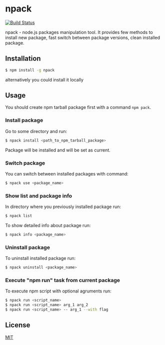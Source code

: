# npack

[![Build Status](https://travis-ci.org/2do2go/npack.svg?branch=master)](https://travis-ci.org/2do2go/npack)

npack - node.js packages manipulation tool. It provides few methods to install new package, fast switch between package versions, clean installed package.

## Installation

```bash
$ npm install -g npack
```

alternatively you could install it locally

## Usage

You should create npm tarball package first with a command `npm pack`.

### Install package

Go to some directory and run:

```bash
$ npack install <path_to_npm_tarball_package>
```

Package will be installed and will be set as current.

### Switch package

You can switch between installed packages with command:

```bash
$ npack use <package_name>
```

### Show list and package info

In directory where you previously installed package run:

```bash
$ npack list
```

To show detailed info about package run:

```bash
$ npack info <package_name>
```

### Uninstall package

To uninstall installed package run:

```bash
$ npack uninstall <package_name>
```

### Execute "npm run" task from current package

To execute npm script with optional agruments run:

```bash
$ npack run <script_name>
$ npack run <script_name> arg_1 arg_2
$ npack run <script_name> -- arg_1 --with flag
```

## License

[MIT](./LICENSE)
